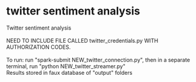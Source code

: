 # twitter sentiment analysis
Twitter sentiment analysis<br><br>
NEED TO INCLUDE FILE CALLED twitter_credentials.py WITH AUTHORIZATION CODES.<br><br> 
To run: run "spark-submit NEW_twitter_connection.py", then in a separate terminal, run "python NEW_twitter_streamer.py"<br>
Results stored in faux database of "output" folders
